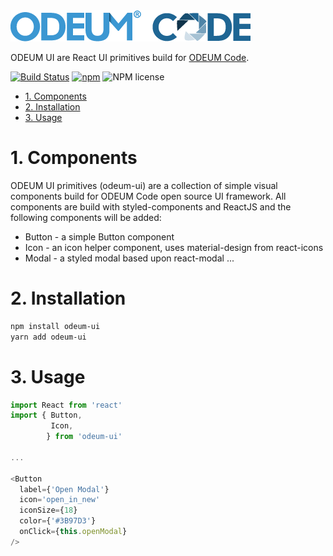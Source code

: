 <a href="https://github.com/odeum/odeum-ui">
  <img alt="ODEUM Code UI Primitives" src="./logotype.png" />
</a>

ODEUM UI are React UI primitives build for [ODEUM Code](https://github.com/odeum/odeum-code).

[![Build Status](https://travis-ci.org/odeum/odeum-ui.svg?branch=master)](https://travis-ci.org/odeum/odeum-ui)
[![npm](https://img.shields.io/npm/v/odeum-ui.svg)](https://www.npmjs.com/package/odeum-ui)
![NPM license](https://img.shields.io/npm/l/odeum-ui.svg?style=flat)

<!-- TOC -->

- [1. Components](#1-components)
- [2. Installation](#2-installation)
- [3. Usage](#3-usage)

<!-- /TOC -->

# 1. Components
ODEUM UI primitives (odeum-ui) are a collection of simple visual components build for ODEUM Code open source UI framework. All components are build with styled-components and ReactJS and the following components will be added:

- Button - a simple Button component
- Icon - an icon helper component, uses material-design from react-icons
- Modal - a styled modal based upon react-modal
...

# 2. Installation
```sh
npm install odeum-ui
yarn add odeum-ui
```

# 3. Usage

```js
import React from 'react'
import { Button, 
		 Icon, 
		} from 'odeum-ui'

...

<Button
  label={'Open Modal'}
  icon='open_in_new'
  iconSize={18}
  color={'#3B97D3'}
  onClick={this.openModal}
/>

```

